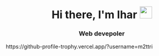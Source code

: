 <h1 align="center">Hi there, I'm Ihar</a> 
<img src="https://github.com/blackcater/blackcater/raw/main/images/Hi.gif" height="32"/></h1>
<h3 align="center">Web devepoler</h3>
https://github-profile-trophy.vercel.app/?username=m2ttri
